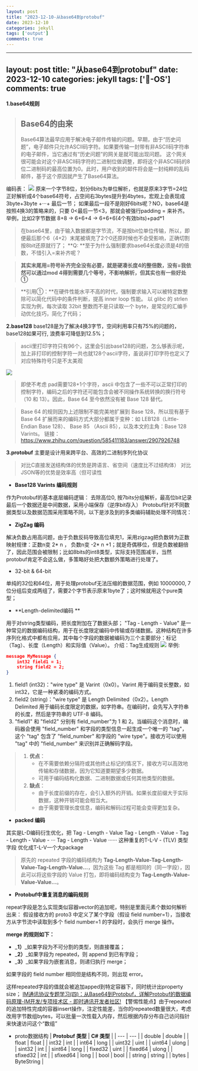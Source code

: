 ```yaml
---
layout: post
title: "2023-12-10-从base64到protobuf"
date: 2023-12-10
categories: jekyll
tags: ['output']
comments: true
---
```


---
layout: post
title: "从base64到protobuf"
date: 2023-12-10
categories: jekyll
tags: ['🥁-OS']
comments: true
---

**1.base64规则**
> ## **Base64的由来**
> Base64算法最早应用于解决电子邮件传输的问题。早期，由于“历史问题”，电子邮件只允许ASCII码字符。如果要传输一封带有非ASCII码字符串的电子邮件，当它通过有“历史问题”的网关是就可能出现问题。
> 这个网关很可能会对这个非ASCII码字符的二进制位做调整，即将这个非ASCII码的8位二进制码的最高位置为0。此时，用户收到的邮件将会是一封纯粹的乱码邮件，基于这个原因就产生了Base64算法。

编码表：
![](images/1693231365433-212eed4a-ea4e-46a5-b0bd-f2f313a3f482.webp)
原来一个字节8位，划分6bits为单位解析，也就是原来3字节=24位正好解析成4个base64符号，占空间右3bytes提升到4bytes，宏观上会表现成3byte+3byte +···+ 最后一节；
如果最后一段不是刚好6bits呢？NO，base64是按照4换3的策略来的，只要 0<最后一节<3，那就会被强行padding = 来补齐。
举例，比如2字节数据 8+8 → 6+6+4 → 6+6+6(4个有效bits)+pad*1
> 在base64里，由于输入数据都是字节流，不是按bit位单位传输，所以，即便最后那个6（4+2）末尾被填充了2个0还原时候也不会受影响，正确切割按8bit还原就行了；
> **Q: **至于为什么强制要求base64长度必须是4的倍数，不惜引入=来补齐呢？

> **其实末尾用=符号补齐完全没有必要，就是硬凑长度4的整倍数，没有=我依然可以通过mod 4得到需要几个等号，不影响解析，但其实也有一些好处①**

> **引用①：**在硬件性能水平不高的时代，强制要求输入可以被特定数整除可以简化代码中的条件判断，提高 inner loop 性能。
> 以 glibc 的 strlen 实现为例，每次读取 32bit 整数而不是只读取一个 byte，是常见的汇编手动优化技巧，简化了代码；

**2.base128**
base128是为了解决4换3字节，空间利用率只有75%的问题的，base128如果可行, 浪费率可降低到12.5%；
> ascii里打印字符只有96个，这里会引出base128的问题，怎么够表示呢，加上非打印的控制字符一共也就128个ascii字符，虽说非打印字符也定义了对应特殊符号只是不太美观

![](images/1693238666972-5b66d693-5259-4c9a-90a0-17f9ae7d1b74.png)
> 即使不考虑 pad需要128+1个字符，ascii 中包含了一些不可以正常打印的控制字符，编码之后的字符还可能包含会被不同操作系统转换的换行符号（10 和 13）。因此，Base 64 至今依然没有被 Base 128 替代。

> Base 64 的规则因为上述限制不能完美地扩展到 Base 128，所以现有基于 Base 64 扩展而来的编码方式大部分都属于变种：如 LEB128（Little-Endian Base 128）、 Base 85 （Ascii 85），以及本文的主角：Base 128 Varints。
链接：https://www.zhihu.com/question/585411183/answer/2907926748

**3.protobuf**
主要是设计用来跨平台、高效的二进制序列化协议
> 对比C直接发送结构体的优势是跨语言、省空间（速度比不过结构体）  对比JSON等的优势是效率高（但可读性

- **Base128 Varints 编码规则**

作为Protobuf的基本底层编码逻辑：
去除高位0, 按7bits分组解析，最高位bit记录最后一个数据还是中间数据，采用小端保存（逆序bit存入）
Protobuf针对不同数据类型以及数据范围采用策略不同，以下是涉及到的多类编码辅助处理不同情况：

- **ZigZag 编码**

解决负数占用高问题，由于负数反码导致高位填充1，采用zigzag把负数转为正数
映射规律：正数n变 2* n ， 负数n变 -2* n +1；就是奇偶移位，但是负数被翻倍了，因此范围会被限制；比如8bits的int8类型，实际支持范围减半，当然protobuf肯定不会这么做，多策略好处把大数额外策略进行处理了。

- 32-bit & 64-bit

单纯的32位和64位，用于处理protobuf无法压缩的数据范围，例如 10000000, 7位分组后变成两组了，需要2个字节表示原来1byte了；这时候就用这个pure类型；

- **Length-delimited编码 **

用于对string类型编码，把长度附加在了数据头部；
"Tag - Length - Value" 是一种常见的数据编码结构，用于在长度限定编码中传输或存储数据。这种结构在许多序列化格式中都有应用，其中每个字段的数据被编码为三个主要部分：标记（Tag）、长度（Length）和实际值（Value）。
介绍：Tag生成规则
![](images/1693248741208-222348eb-2fbe-45cf-ab71-1c3fbebf5bce.webp)
举例:
```json
message MyMessage {
    int32 field1 = 1;
    string field2 = 2;
}
```

1. field1 (int32)："wire type" 是 Varint（0x0）。Varint 用于编码变长整数，如 int32，它是一种紧凑的编码方式。
2. field2 (string)："wire type" 是 Length Delimited（0x2）。Length Delimited 用于编码长度限定的数据，如字符串。在编码时，会先写入字符串的长度，然后是字符串的 UTF-8 编码。
3. "field1" 和 "field2" 分别有 field_number"为 1 和 2。当编码这个消息时，编码器会使用 "field_number" 和字段的类型信息一起生成一个唯一的 "tag"，这个 "tag" 包含了 "field_number" 和字段的 "wire type"。接收方可以使用 "tag" 中的 "field_number" 来识别并正确解码字段。
> 1. **优点**：
>    - 在不需要依赖分隔符或其他终止标记的情况下，接收方可以高效地传输和存储数据，因为它知道要期望多少数据。
>    - 可用于编码结构化数据、二进制数据或任何其他类型的数据。
> 2. **缺点**：
>    - 由于长度前缀的存在，会引入额外的开销。如果长度前缀大于实际数据，这种开销可能会相当大。
>    - 由于需要管理长度信息，编码和解码过程可能会变得更加复杂。

- **packed 编码**

其实是L-D编码衍生优化，把
Tag - Length - Value
Tag - Length - Value - 
Tag - Length - Value - ··· Tag - Length - Value ······
这种重复的T-L-V - (TLV) 类型字段 优化成T-L-V一个大package
> 原先的 repeated 字段的编码结构为 **Tag-Length-Value-Tag-Length-Value-Tag-Length-Value...**，因为这些 Tag 都是相同的（同一字段），因此可以将这些字段的 Value 打包，即将编码结构变为 **Tag-Length-Value-Value-Value...**。


- **Protobuf中重复消息的编码规则**

repeat字段是怎么实现类似容器vector的追加呢，特别是里面元素个数如何解析出来：
假设接收方的 proto3 中定义了某个字段（假设 field number=1），当接收方从字节流中读取到多个 field number=1 的字段时，会执行 merge 操作。

**merge 的规则如下：**

- _**1）**_如果字段为不可分割的类型，则直接覆盖；
- _**2）**_如果字段为 repeated，则 append 到已有字段；
- _**3）**_如果字段为嵌套消息，则递归执行 merge；

如果字段的 field number 相同但是结构不同，则出现 error。

这样repeated字段的值就会被追加apped到特定容器下，同时统计出property size；
[IM通讯协议专题学习(四)：从Base64到Protobuf，详解Protobuf的数据编码原理-IM开发/专项技术区 - 即时通讯开发者社区!](http://www.52im.net/thread-4093-1-1.html)
【警惕性能点】由于repeated的追加特性完成的容器insert操作，注定性能差，当你的repeated数量很大，考虑改用字节数组bytes，可以批量一次性载入内存，然后根据内存分布自己访问指针来快速访问这个“数组”

- proto数据结构
| **Protobuf 类型** | **C# 类型** |
| --- | --- |
| double | double |
| float | float |
| int32 | int |
| int64 | long |
| uint32 | uint |
| uint64 | ulong |
| sint32 | int |
| sint64 | long |
| fixed32 | uint |
| fixed64 | ulong |
| sfixed32 | int |
| sfixed64 | long |
| bool | bool |
| string | string |
| bytes | ByteString |

